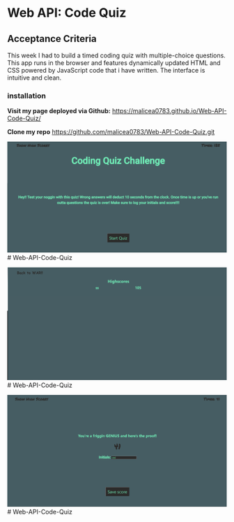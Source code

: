 # Web API:  Code Quiz

## Acceptance Criteria

This week I had to build a timed coding quiz with multiple-choice questions. This app runs in the browser and features dynamically updated HTML and CSS powered by JavaScript code that i have written. The interface is intuitive and clean.

### installation

**Visit my page deployed via Github:**
https://malicea0783.github.io/Web-API-Code-Quiz/

**Clone my repo**
https://github.com/malicea0783/Web-API-Code-Quiz.git

![Code Quiz Screenshots](/assets/images/screenshot1.png)# Web-API-Code-Quiz

![Code Quiz Screenshots](/assets/images/screenshot2.png)# Web-API-Code-Quiz

![Code Quiz Screenshots](/assets/images/screenshot3.png)# Web-API-Code-Quiz